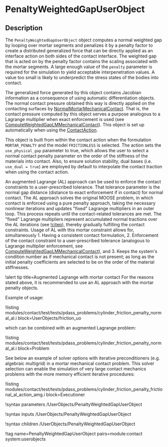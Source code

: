 # PenaltyWeightedGapUserObject

## Description

The `PenaltyWeightedGapUserObject` object computes a normal weighted gap by
looping over mortar segments and penalizes it by a penalty factor to create
a distributed generalized force that can be directly applied as an interface
action on both sides of the contact interface. The weighted gap that is acted
on by the penalty factor contains the scaling associated with the mortar segments.
A large enough value of the `penalty` parameter is required for the simulation to
yield acceptable interpenetration values. A value too small is likely to
underpredict the stress states of the bodies into contact.

The generalized force generated by this object contains Jacobian information as a
consequence of using automatic differentiation objects. The normal contact pressure
obtained this way is directly applied on the contacting surfaces by
[NormalMortarMechanicalContact](/NormalMortarMechanicalContact.md). That is, the
contact pressure computed by this object serves a purpose analogous to a Lagrange
multiplier when exact enforcement is used
 (see [ComputeWeightedGapLMMechanicalContact](/ComputeWeightedGapLMMechanicalContact.md)). This object is set up automatically
when using the [ContactAction](/ContactAction.md).

This object is built from within the contact action when the formulation `MORTAR_PENALTY` and
the model `FRICTIONLESS` is selected. The action sets the `use_physical_gap` parameter to true,
which allows the user to select a normal contact penalty parameter on the order of the
stiffness of the materials into contact. Also, to ensure solution stability, dual bases
(i.e. `use_dual = true`) are employed by default to interpolate the contact traction
when using the contact action.

An augmented Lagrange (AL) approach can be used to enforce the contact constraints to a user-prescribed
tolerance. That tolerance parameter is the normal gap distance (distance to exact enforcement if in contact)
for normal contact. The AL approach solves the original MOOSE problem, in which contact is enforced using a pure penalty approach,
taking the necessary nonlinear iterations and updates "fixed" Lagrange multipliers in an outer loop. This
process repeats until the contact-related tolerances are met. The "fixed" Lagrange multipliers represent
accumulated normal tractions over the AL iterations (see [!citep](wriggers2006computational)),
thereby gradually fulfilling the contact constraints.
Usage of AL with this mortar constraint allows for, simultaneously 1. Having a consistent contact formulation,
2. Enforcement of the contact constraint to a user-prescribed tolerance (analogous to Lagrange multiplier
enforcement, see [ComputeWeightedGapLMMechanicalContact](/ComputeWeightedGapLMMechanicalContact.md)), and 3. Keeps
the system's condition number as if mechanical contact is not present; as long as the initial penalty coefficients are
selected to be on the order of the material stiffnesses.

!alert tip title=Augmented Lagrange with mortar contact
For the reasons stated above, it is recommended to use an AL approach with the mortar penalty objects.

Example of usage:

!listing modules/contact/test/tests/pdass_problems/cylinder_friction_penalty_normal_al.i block=UserObjects/friction_uo

which can be combined with an augmented Lagrange problem:

!listing modules/contact/test/tests/pdass_problems/cylinder_friction_penalty_normal_al.i block=Problem

See below an example of solver options with iterative preconditioners (e.g. algebraic multigrid) in a mortar
mechanical contact problem. This solver selection can enable the simulation of very large contact mechanics problems with the more memory efficient iterative procedures:

!listing modules/contact/test/tests/pdass_problems/cylinder_friction_penalty_frictional_al_action_amg.i block=Executioner


!syntax parameters /UserObjects/PenaltyWeightedGapUserObject

!syntax inputs /UserObjects/PenaltyWeightedGapUserObject

!syntax children /UserObjects/PenaltyWeightedGapUserObject

!tag name=PenaltyWeightedGapUserObject pairs=module:contact system:userobjects
